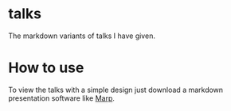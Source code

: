# talks
The markdown variants of talks I have given.

# How to use

To view the talks with a simple design just download a markdown presentation software like [Marp](https://yhatt.github.io/marp/).
